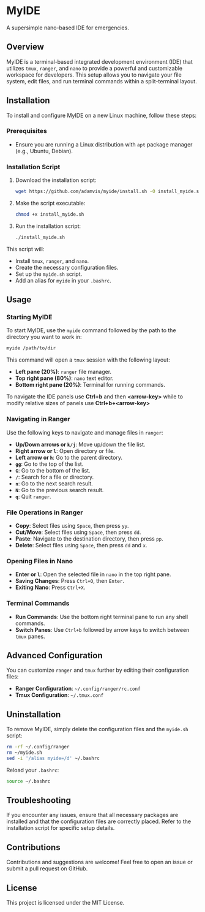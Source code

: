 # MyIDE

A supersimple nano-based IDE for emergencies.

## Overview

MyIDE is a terminal-based integrated development environment (IDE) that utilizes `tmux`, `ranger`, and `nano` to provide a powerful and customizable workspace for developers. This setup allows you to navigate your file system, edit files, and run terminal commands within a split-terminal layout.

## Installation

To install and configure MyIDE on a new Linux machine, follow these steps:

### Prerequisites

- Ensure you are running a Linux distribution with `apt` package manager (e.g., Ubuntu, Debian).

### Installation Script

1. Download the installation script:

    ```sh
    wget https://github.com/adamvis/myide/install.sh -O install_myide.sh
    ```

2. Make the script executable:

    ```sh
    chmod +x install_myide.sh
    ```

3. Run the installation script:

    ```sh
    ./install_myide.sh
    ```

This script will:
- Install `tmux`, `ranger`, and `nano`.
- Create the necessary configuration files.
- Set up the `myide.sh` script.
- Add an alias for `myide` in your `.bashrc`.

## Usage

### Starting MyIDE

To start MyIDE, use the `myide` command followed by the path to the directory you want to work in:

```sh
myide /path/to/dir
```

This command will open a `tmux` session with the following layout:
- **Left pane (20%)**: `ranger` file manager.
- **Top right pane (80%)**: `nano` text editor.
- **Bottom right pane (20%)**: Terminal for running commands.

To navigate the IDE panels use **Ctrl+b** and then **\<arrow-key\>** while to modify relative sizes of panels use **Ctrl+b+\<arrow-key\>**

### Navigating in Ranger

Use the following keys to navigate and manage files in `ranger`:

- **Up/Down arrows or `k/j`**: Move up/down the file list.
- **Right arrow or `l`**: Open directory or file.
- **Left arrow or `h`**: Go to the parent directory.
- **`gg`**: Go to the top of the list.
- **`G`**: Go to the bottom of the list.
- **`/`**: Search for a file or directory.
- **`n`**: Go to the next search result.
- **`N`**: Go to the previous search result.
- **`q`**: Quit `ranger`.

### File Operations in Ranger

- **Copy**: Select files using `Space`, then press `yy`.
- **Cut/Move**: Select files using `Space`, then press `dd`.
- **Paste**: Navigate to the destination directory, then press `pp`.
- **Delete**: Select files using `Space`, then press `dd` and `x`.

### Opening Files in Nano

- **Enter or `l`**: Open the selected file in `nano` in the top right pane.
- **Saving Changes**: Press `Ctrl+O`, then `Enter`.
- **Exiting Nano**: Press `Ctrl+X`.

### Terminal Commands

- **Run Commands**: Use the bottom right terminal pane to run any shell commands.
- **Switch Panes**: Use `Ctrl+b` followed by arrow keys to switch between `tmux` panes.

## Advanced Configuration

You can customize `ranger` and `tmux` further by editing their configuration files:

- **Ranger Configuration**: `~/.config/ranger/rc.conf`
- **Tmux Configuration**: `~/.tmux.conf`

## Uninstallation

To remove MyIDE, simply delete the configuration files and the `myide.sh` script:

```sh
rm -rf ~/.config/ranger
rm ~/myide.sh
sed -i '/alias myide=/d' ~/.bashrc
```

Reload your `.bashrc`:

```sh
source ~/.bashrc
```

## Troubleshooting

If you encounter any issues, ensure that all necessary packages are installed and that the configuration files are correctly placed. Refer to the installation script for specific setup details.

## Contributions

Contributions and suggestions are welcome! Feel free to open an issue or submit a pull request on GitHub.

## License

This project is licensed under the MIT License.
